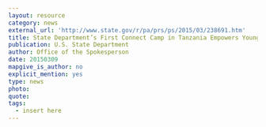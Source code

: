 ```yaml
---
layout: resource
category: news
external_url: 'http://www.state.gov/r/pa/prs/ps/2015/03/238691.htm'
title: State Department’s First Connect Camp in Tanzania Empowers Young African Leaders
publication: U.S. State Department
author: Office of the Spokesperson
date: 20150309
mapgive_is_author: no
explicit_mention: yes
type: news
photo:
quote:
tags:
  - insert here
---
```

